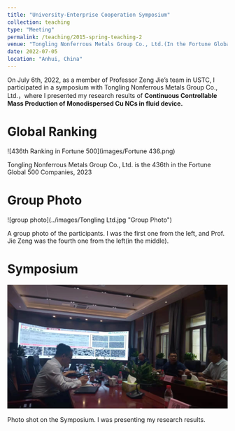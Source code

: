 ```yaml
---
title: "University-Enterprise Cooperation Symposium"
collection: teaching
type: "Meeting"
permalink: /teaching/2015-spring-teaching-2
venue: "Tongling Nonferrous Metals Group Co., Ltd.(In the Fortune Global 500)"
date: 2022-07-05
location: "Anhui, China"
---
```


On July 6th, 2022, as a member of Professor Zeng Jie’s team in USTC, I participated in a symposium with Tongling Nonferrous Metals Group Co., Ltd.，where I presented my research results of **Continuous Controllable Mass Production of Monodispersed Cu NCs in fluid device.** 

Global Ranking 
======

![436th Ranking in Fortune 500](images/Fortune 436.png)

Tongling Nonferrous Metals Group Co., Ltd. is the 436th in the Fortune Global 500 Companies, 2023

Group Photo
======

![group photo](../images/Tongling Ltd.jpg "Group Photo")

A group photo of the participants. I was the first one from the left, and Prof. Jie Zeng was the fourth one from the left(in the middle).

Symposium
======

![symposium](../images/Conference.png)

Photo shot on the Symposium. I was presenting my research results.
